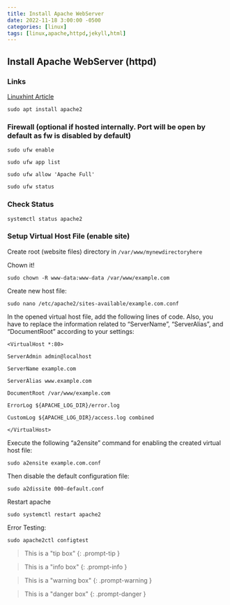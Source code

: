 ```yaml
---
title: Install Apache WebServer
date: 2022-11-18 3:00:00 -0500
categories: [linux]
tags: [linux,apache,httpd,jekyll,html]
---
```


## Install Apache WebServer (httpd)

### Links

[Linuxhint Article](https://linuxhint.com/install-configure-apache-web-server-ubuntu-22-04/)

```terminal
sudo apt install apache2
```

### Firewall (optional if hosted internally.  Port will be open by default as fw is disabled by default)

```terminal
sudo ufw enable
```

```terminal
sudo ufw app list
```

```terminal
sudo ufw allow 'Apache Full'
```

```terminal
sudo ufw status
```

### Check Status

```terminal
systemctl status apache2
```

### Setup Virtual Host File (enable site)

Create root (website files) directory in `/var/www/mynewdirectoryhere`

Chown it!
```terminal
sudo chown -R www-data:www-data /var/www/example.com
```

Create new host file:
```terminal
sudo nano /etc/apache2/sites-available/example.com.conf
```

In the opened virtual host file, add the following lines of code. Also, you have to replace the information related to “ServerName”, “ServerAlias”, and “DocumentRoot” according to your settings:

```terminal
<VirtualHost *:80>

ServerAdmin admin@localhost

ServerName example.com

ServerAlias www.example.com

DocumentRoot /var/www/example.com

ErrorLog ${APACHE_LOG_DIR}/error.log

CustomLog ${APACHE_LOG_DIR}/access.log combined

</VirtualHost>
```

Execute the following “a2ensite” command for enabling the created virtual host file:

```terminal
sudo a2ensite example.com.conf
```

Then disable the default configuration file:

```terminal
sudo a2dissite 000-default.conf
```
Restart apache

```terminal
sudo systemctl restart apache2
```
Error Testing:

```terminal
sudo apache2ctl configtest
```


> This is a "tip box"
{: .prompt-tip }

> This is a "info box"
{: .prompt-info }

> This is a "warning box"
{: .prompt-warning }

> This is a "danger box"
{: .prompt-danger }